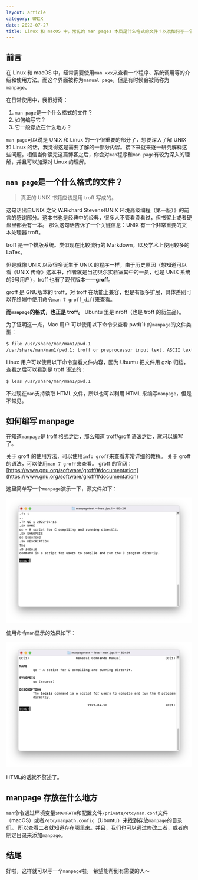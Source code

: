 ```yaml
---
layout: article
category: UNIX
date: 2022-07-27
title: Linux 和 macOS 中，常见的 man pages 本质是什么格式的文件？以及如何写一个 man page
---
```

<!-- excerpt-start -->
## 前言
在 Linux 和 macOS 中，经常需要使用`man xxx`来查看一个程序、系统调用等的介绍和使用方法。而这个界面被称为`manual page`，但是有时候会被简称为`manpage`。

在日常使用中，我很好奇：
1.	`man page`是一个什么格式的文件？
2.	如何编写它？
3.	它一般存放在什么地方？

`man page`可以说是 UNIX 和 Linux 的一个很重要的部分了，想要深入了解 UNIX 和 Linux 的话，我觉得这是需要了解的一部分内容。接下来就来逐一研究解释这些问题。相信当你读完这篇博客之后，你会对`man`程序和`man page`有较为深入的理解，并且可以加深对 Linux 的理解。

## `man page`是一个什么格式的文件？

> 真正的 UNIX 书籍应该是用 troff 写成的。        

这句话出自UNIX 之父 W.Richard Stevens《UNIX 环境高级编程（第一版）》的前言的感谢部分。这本书也是经典中的经典，很多人不管看没看过，但书架上或者硬盘里都会有一本。
那么这句话告诉了一个关键信息：UNIX 有一个非常重要的文本处理器 troff。

troff 是一个排版系统。类似现在比较流行的 Markdown，以及学术上使用较多的LaTex。

但是就像 UNIX 以及很多诞生于 UNIX 的程序一样，由于历史原因（想知道可以看《UNIX 传奇》这本书，作者就是当初贝尔实验室其中的一员，也是 UNIX 系统的9号用户），troff 也有了现代版本——**groff**。

groff 是 GNU版本的 troff，对 troff 在功能上兼容，但是有很多扩展，具体差别可以在终端中使用命令`man 7 groff_diff`来查看。

**而`manpage`的格式，也正是 troff。** Ubuntu 里是 nroff（也是 troff 的衍生品）。

为了证明这一点，Mac 用户
可以使用以下命令来查看 pwd(1) 的`manpage`的文件类型：

```bash
$ file /usr/share/man/man1/pwd.1
/usr/share/man/man1/pwd.1: troff or preprocessor input text, ASCII text
```
Linux 用户可以使用以下命令查看文件内容，因为 Ubuntu 把文件用 gzip 归档，查看之后可以看到是 troff 语法的：
```bash
$ less /usr/share/man/man1/pwd.1
```

不过现在`man`支持读取 HTML 文件，所以也可以利用 HTML 来编写`manpage`，但是不常见。

## 如何编写 manpage

在知道`manpage`是 troff 格式之后，那么知道 troff/groff 语法之后，就可以编写了。

关于 groff 的使用方法，可以使用`info groff`来查看非常详细的教程。
关于 groff 的语法，可以使用`man 7 groff`来查看。
groff 的官网：[https://www.gnu.org/software/groff/#documentation](https://www.gnu.org/software/groff/#documentation)

这里简单写一个`manpage`演示一下，源文件如下：

![请添加图片描述](/assets/images/f641fce660064bdcbd0f75817ef9d2bd.png
)

使用命令`man`显示的效果如下：

![请添加图片描述](/assets/images/789a1803991a469ab101be558b5eec70.png)


HTML的话就不赘述了。
## manpage 存放在什么地方

`man`命令通过环境变量`$MANPATH`和配置文件`/private/etc/man.conf`文件（macOS）或者`/etc/manpath.config`（Ubuntu）来找到存放`manpage`的目录们。
所以查看二者就知道存在哪里来。并且，我们也可以通过修改二者，或者向制定目录来添加`manpage`。


## 结尾
好啦，这样就可以写一个`manpage`啦。
希望能帮到有需要的人～